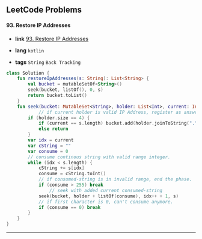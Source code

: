 ## LeetCode Problems



#### 93. Restore IP Addresses

- **link**  [93. Restore IP Addresses](https://leetcode.com/problems/restore-ip-addresses/)

- **lang**  `kotlin` 
- **tags**  `String` `Back Tracking` 

```kotlin
class Solution {
    fun restoreIpAddresses(s: String): List<String> {
        val bucket = mutableSetOf<String>()
        seek(bucket, listOf(), 0, s)
        return bucket.toList()
    }
    fun seek(bucket: MutableSet<String>, holder: List<Int>, current: Int, s: String) {
     		// if current holder is valid IP Address, register as answer
        if (holder.size == 4) {
            if (current == s.length) bucket.add(holder.joinToString("."))
            else return
        }
        var idx = current
        var cString = ""
        var consume = 0
        // consume continous string with valid range integer.
      	while (idx < s.length) {
            cString += s[idx]
            consume = cString.toInt()
          	// if consumed-string is in invalid range, end the phase.
            if (consume > 255) break
       			// seek with added current consumed-string
            seek(bucket, holder + listOf(consume), idx++ + 1, s)
          	// if first character is 0, can't consume anymore.
            if (consume == 0) break
        }
    }
}
```

---

